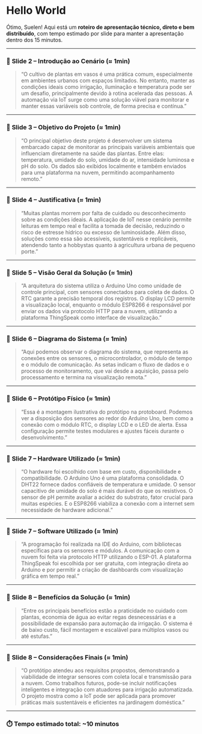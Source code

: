 # Hello World
 
Ótimo, Suelen! Aqui está um **roteiro de apresentação técnico, direto e bem distribuído**, com tempo estimado por slide para manter a apresentação dentro dos 15 minutos.

---

### 🎤 **Slide 2 – Introdução ao Cenário** (≈ 1min)

> “O cultivo de plantas em vasos é uma prática comum, especialmente em ambientes urbanos com espaços limitados. No entanto, manter as condições ideais como irrigação, iluminação e temperatura pode ser um desafio, principalmente devido à rotina acelerada das pessoas. A automação via IoT surge como uma solução viável para monitorar e manter essas variáveis sob controle, de forma precisa e contínua.”

---

### 🎤 **Slide 3 – Objetivo do Projeto** (≈ 1min)

> “O principal objetivo deste projeto é desenvolver um sistema embarcado capaz de monitorar as principais variáveis ambientais que influenciam diretamente na saúde das plantas. Entre elas: temperatura, umidade do solo, umidade do ar, intensidade luminosa e pH do solo. Os dados são exibidos localmente e também enviados para uma plataforma na nuvem, permitindo acompanhamento remoto.”

---

### 🎤 **Slide 4 – Justificativa** (≈ 1min)

> “Muitas plantas morrem por falta de cuidado ou desconhecimento sobre as condições ideais. A aplicação de IoT nesse cenário permite leituras em tempo real e facilita a tomada de decisão, reduzindo o risco de estresse hídrico ou excesso de luminosidade. Além disso, soluções como essa são acessíveis, sustentáveis e replicáveis, atendendo tanto a hobbystas quanto à agricultura urbana de pequeno porte.”

---

### 🎤 **Slide 5 – Visão Geral da Solução** (≈ 1min)

> “A arquitetura do sistema utiliza o Arduino Uno como unidade de controle principal, com sensores conectados para coleta de dados. O RTC garante a precisão temporal dos registros. O display LCD permite a visualização local, enquanto o módulo ESP8266 é responsável por enviar os dados via protocolo HTTP para a nuvem, utilizando a plataforma ThingSpeak como interface de visualização.”

---

### 🎤 **Slide 6 – Diagrama do Sistema** (≈ 1min)

> “Aqui podemos observar o diagrama do sistema, que representa as conexões entre os sensores, o microcontrolador, o módulo de tempo e o módulo de comunicação. As setas indicam o fluxo de dados e o processo de monitoramento, que vai desde a aquisição, passa pelo processamento e termina na visualização remota.”

---

### 🎤 **Slide 6 – Protótipo Físico** (≈ 1min)

> “Essa é a montagem ilustrativa do protótipo na protoboard. Podemos ver  a disposição dos sensores ao redor do Arduino Uno, bem como a conexão com o módulo RTC, o display LCD e o LED de alerta. Essa configuração permite testes modulares e ajustes fáceis durante o desenvolvimento.”

---

### 🎤 **Slide 7 – Hardware Utilizado** (≈ 1min)

> “O hardware foi escolhido com base em custo, disponibilidade e compatibilidade. O Arduino Uno é uma plataforma consolidada. O DHT22 fornece dados confiáveis de temperatura e umidade. O sensor capacitivo de umidade do solo é mais durável do que os resistivos. O sensor de pH permite avaliar a acidez do substrato, fator crucial para muitas espécies. E o ESP8266 viabiliza a conexão com a internet sem necessidade de hardware adicional.”

---

### 🎤 **Slide 7 – Software Utilizado** (≈ 1min)

> “A programação foi realizada na IDE do Arduino, com bibliotecas específicas para os sensores e módulos. A comunicação com a nuvem foi feita via protocolo HTTP utilizando o ESP-01. A plataforma ThingSpeak foi escolhida por ser gratuita, com integração direta ao Arduino e por permitir a criação de dashboards com visualização gráfica em tempo real.”

---

### 🎤 **Slide 8 – Benefícios da Solução** (≈ 1min)

> “Entre os principais benefícios estão a praticidade no cuidado com plantas, economia de água ao evitar regas desnecessárias e a possibilidade de expansão para automação da irrigação. O sistema é de baixo custo, fácil montagem e escalável para múltiplos vasos ou até estufas.”

---

### 🎤 **Slide 8 – Considerações Finais** (≈ 1min)

> “O protótipo atendeu aos requisitos propostos, demonstrando a viabilidade de integrar sensores com coleta local e transmissão para a nuvem. Como trabalhos futuros, pode-se incluir notificações inteligentes e integração com atuadores para irrigação automatizada. O projeto mostra como a IoT pode ser aplicada para promover práticas mais sustentáveis e eficientes na jardinagem doméstica.”

---

### ⏱️ **Tempo estimado total: ~10 minutos**
